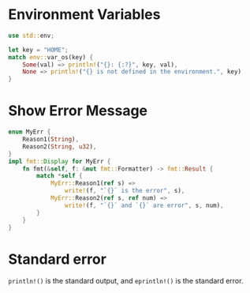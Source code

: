 # Environment Variables
```rust
use std::env;

let key = "HOME";
match env::var_os(key) {
    Some(val) => println!("{}: {:?}", key, val),
    None => println!("{} is not defined in the environment.", key)
}
```

# Show Error Message
```rust
enum MyErr {
    Reason1(String),
    Reason2(String, u32),
}
impl fmt::Display for MyErr {
    fn fmt(&self, f: &mut fmt::Formatter) -> fmt::Result {
        match *self {
            MyErr::Reason1(ref s) => 
                write!(f, "`{}` is the error", s),
            MyErr::Reason2(ref s, ref num) => 
                write!(f, "`{}` and `{}` are error", s, num),
        }
    }
}
```

# Standard error
`println!()` is the standard output, and `eprintln!()` is the standard error.